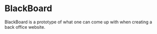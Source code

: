 # BlackBoard
BlackBoard is a prototype of what one can come up with when creating a back office website.
